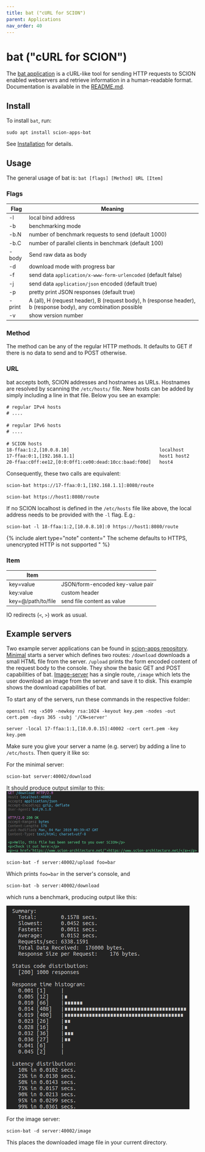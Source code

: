 ```yaml
---
title: bat ("cURL for SCION")
parent: Applications
nav_order: 40
---
```


# bat ("cURL for SCION")

The [bat application](https://github.com/netsec-ethz/scion-apps/) is a cURL-like tool for sending HTTP requests to SCION enabled webservers and retrieve information in a human-readable format. Documentation is available in the [README.md](https://github.com/netsec-ethz/scion-apps/blob/master/bat/README.md).

## Install

To install `bat`, run:
```shell
sudo apt install scion-apps-bat
```
See [Installation](/content/install/pkg/#applications) for details.

## Usage

The general usage of bat is: `bat [flags] [Method] URL [Item]`

### Flags

| Flag   | Meaning                                                                                                         |
| ------ | --------------------------------------------------------------------------------------------------------------- |
| -l     | local bind address                                                                                              |
| -b     | benchmarking mode                                                                                               |
| -b.N   | number of benchmark requests to send (default 1000)                                                             |
| -b.C   | number of parallel clients in benchmark (default 100)                                                           |
| -body  | Send raw data as body                                                                                           |
| -d     | download mode with progress bar                                                                                 |
| -f     | send data `application/x-www-form-urlencoded` (default false)                                                   |
| -j     | send data `application/json` encoded (default true)                                                             |
| -p     | pretty print JSON responses (default true)                                                                      |
| -print | A (all), H (request header), B (request body), h (response header), b (response body), any combination possible |
| -v     | show version number                                                                                             |

### Method

The method can be any of the regular HTTP methods. It defaults to GET if there is no data to send and to POST otherwise.

### URL

bat accepts both, SCION addresses and hostnames as URLs. Hostnames are resolved by scanning the `/etc/hosts/` file. New hosts can be added by simply including a line in that file.
Below you see an example:

```
# regular IPv4 hosts
# ....

# regular IPv6 hosts
# ....

# SCION hosts
18-ffaa:1:2,[10.0.8.10]	                                localhost
17-ffaa:0:1,[192.168.1.1]                               host1 host2
20-ffaa:c0ff:ee12,[0:0:0ff1:ce00:dead:10cc:baad:f00d]   host4
```

Consequently, these two calls are equivalent:

```
scion-bat https://17-ffaa:0:1,[192.168.1.1]:8080/route
```
```
scion-bat https://host1:8080/route
```


If no SCION localhost is defined in the `/etc/hosts` file like above, the local address needs to
be provided with the `-l` flag. E.g.:
```
scion-bat -l 18-ffaa:1:2,[10.0.8.10]:0 https://host1:8080/route
```

{% include alert type="note" content="
The scheme defaults to HTTPS, unencrypted HTTP is not supported
" %}

### Item

| Item               |                                  |
| ------------------ | -------------------------------- |
| key=value          | JSON/form-encoded key-value pair |
| key:value          | custom header                    |
| key=@/path/to/file | send file content as value       |

IO redirects (`<`, `>`) work as usual.

[//]: # (TODO Example servers below still built from sources. Come up with some ideas for servers to deploy in infrastructure.)

## Example servers

Two example server applications can be found in [scion-apps repository](https://github.com/netsec-ethz/scion-apps/tree/master/lib/shttp/examples).
[Minimal](https://github.com/netsec-ethz/scion-apps/tree/master/lib/shttp/examples/minimal) starts a server which defines two routes: `/download` downloads a small HTML file from the server. `/upload` prints the form encoded content of the request body to the console. They show the basic GET and POST capabilities of bat.
[Image-server](https://github.com/netsec-ethz/scion-apps/tree/master/lib/shttp/examples/image_server) has a single route, `/image` which lets the user download an image from the server and save it to disk. This example shows the download capabilities of bat.

To start any of the servers, run these commands in the respective folder:

```
openssl req -x509 -newkey rsa:1024 -keyout key.pem -nodes -out cert.pem -days 365 -subj '/CN=server'
```
```
server -local 17-ffaa:1:1,[10.0.0.15]:40002 -cert cert.pem -key key.pem
```

Make sure you give your server a name (e.g. server) by adding a line to `/etc/hosts`.
Then query it like so:


For the minimal server:

```
scion-bat server:40002/download
```

It should produce output similar to this:
![bat minimal server output](../images/bat_output.png)

```
scion-bat -f server:40002/upload foo=bar
```

Which prints `foo=bar` in the server's console, and

```
scion-bat -b server:40002/download
```

which runs a benchmark, producing output like this:

![bat benchmarking output](../images/bat_bench_output.png)


For the image server:

```
scion-bat -d server:40002/image
```

This places the downloaded image file in your current directory.

